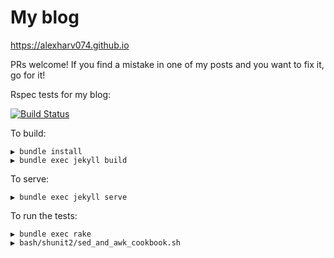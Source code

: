 # My blog

https://alexharv074.github.io

PRs welcome! If you find a mistake in one of my posts and you want to fix it, go for it!

Rspec tests for my blog:

[![Build Status](https://img.shields.io/travis/alexharv074/alexharv074.github.io.svg)](https://travis-ci.org/alexharv074/alexharv074.github.io)

To build:

```text
▶ bundle install
▶ bundle exec jekyll build
```

To serve:

```text
▶ bundle exec jekyll serve
```

To run the tests:

```text
▶ bundle exec rake
▶ bash/shunit2/sed_and_awk_cookbook.sh
```
